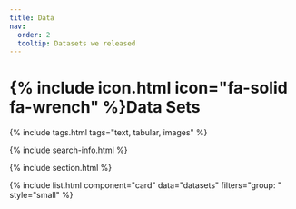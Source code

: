 ```yaml
---
title: Data
nav:
  order: 2
  tooltip: Datasets we released
---
```


# {% include icon.html icon="fa-solid fa-wrench" %}Data Sets


{% include tags.html tags="text, tabular, images" %}

{% include search-info.html %}

{% include section.html %}


{% include list.html component="card" data="datasets" filters="group: " style="small" %}
